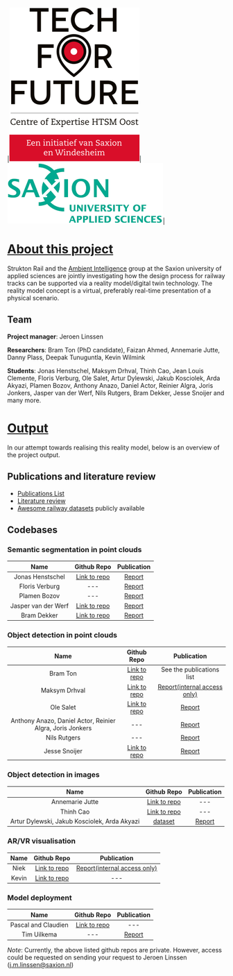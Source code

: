 |![Tech for future](images/T4F-volledig-logo.svg)|![Saxion](images/saxion.png)|

# [About this project](https://www.saxion.nl/onderzoek/smart-industry/ambient-intelligence/digital-twinning-voor-spoorontwerp)

Strukton Rail and the [Ambient Intelligence](https://www.saxion.edu/business-and-research/research/smart-industry/ambient-intelligence) 
group at the Saxion university of applied sciences are jointly investigating how the design process for railway tracks can be 
supported via a reality model/digital twin technology. The reality model concept is a virtual, preferably real-time presentation 
of a physical scenario. 

## Team

**Project manager**: Jeroen Linssen​

**Researchers**: Bram Ton (PhD candidate), Faizan Ahmed​, Annemarie Jutte​, Danny Plass​, Deepak Tunuguntla​, Kevin Wilmink​<br/>

**Students**: Jonas Henstschel​, Maksym Drhval​, Thinh Cao​, Jean Louis Clemente​, Floris Verburg​, Ole Salet​, Artur Dylewski, Jakub Kosciolek, 
Arda Akyazi​, Plamen Bozov​, Anthony Anazo, Daniel Actor, Reinier Algra, Joris Jonkers​, Jasper van der Werf​, Nils Rutgers​, Bram Dekker​, 
Jesse Snoijer and many more.

# [Output](https://github.com/SaxionAMI/DTSpoor)

In our attempt towards realising this reality model, below is an overview of the project output.

## Publications and literature review
- [Publications List](https://github.com/SaxionAMI/DTspoor/blob/main/studentassignments.md)
- [Literature review](https://github.com/SaxionAMI/RailwayPointcloudLiteratureReview)
- [Awesome railway datasets](https://github.com/SaxionAMI/awesome-railway-datasets) publicly available

## Codebases 

### Semantic segmentation in point clouds
|Name|Github Repo|Publication|
|:---:|:---:|:---:|
|Jonas Henstschel​|[Link to repo](https://github.com/SaxionAMI/2023-TFF-DTspoor-Jonas)|[Report](https://essay.utwente.nl/94542/)|
|Floris Verburg​|---|[Report](https://essay.utwente.nl/89440/)|
|Plamen Bozov​|---|[Report](https://purl.utwente.nl/essays/91791)|
|Jasper van der Werf​|[Link to repo](https://github.com/SaxionAMI/2023-TFF-DTspoor-Jasper)|[Report](https://essay.utwente.nl/96106/)|
|Bram Dekker​|[Link to repo](https://github.com/SaxionAMI/2022-TFF-DTspoor)|[Report](https://purl.utwente.nl/essays/97076)|

### Object detection in point clouds
|Name|Github Repo|Publication|
|:---:|:---:|:---:|
|Bram Ton|[Link to repo](https://github.com/SaxionAMI/2022-TFF-DTspoor-mmdetection3d)|See the publications list|
|Maksym Drhval​|[Link to repo](https://github.com/SaxionAMI/2022-TFF-DTspoor-Maksym)|[Report(internal access only)](https://saxion.sharepoint.com/:b:/r/teams/o365-team005584/Gedeelde%20documenten/DTspoor/Education/2023-Research%20Assignment-Maksym/Point-Pillar%203D%20Object%20Detection%20of%20Terrestrial%20Laser%20Scans%20of%20Railway%20(2).pdf?csf=1&web=1&e=G3jfFa)|
|Ole Salet|[Link to repo](https://github.com/SaxionAMI/2023-TFF-DTspoor-Ole)|[Report](https://purl.utwente.nl/essays/97076)|
|Anthony Anazo, Daniel Actor, Reinier Algra, Joris Jonkers​|---|[Report](https://github.com/SaxionAMI/2023-TFF-DTSPoor-Dissemination/blob/main/ds_ai_parta2_object_detection.pdf)|
|Nils Rutgers​|---|[Report](https://purl.utwente.nl/essays/92901)|
|Jesse Snoijer​|[Link to repo](https://github.com/SaxionAMI/2023-TFF-DTspoor-Jesse)|[Report](https://purl.utwente.nl/essays/96420)|

### Object detection in images
|Name|Github Repo|Publication|
|:---:|:---:|:---:|
|Annemarie Jutte|[Link to repo](https://github.com/SaxionAMI/2023-TFF-DTSpoor-Annemarie)|---|
|Thinh Cao​|[Link to repo](https://github.com/SaxionAMI/2023-TFF-DTspoor-Thinh)|---|
|Artur Dylewski, Jakub Kosciolek, Arda Akyazi​|[dataset](https://saxion.data.surfsara.nl/index.php/f/53420755)|[Report](https://github.com/SaxionAMI/DTspoor/blob/main/ds_ai_sign_detection.pdf)|

### AR/VR visualisation
|Name|Github Repo|Publication|
|:---:|:---:|:---:|
|Niek|[Link to repo](https://github.com/SaxionAMI/2022-TFF-DTspoor-Niek)|[Report(internal access only)](https://saxion.sharepoint.com/:b:/r/teams/o365-team005584/Gedeelde%20documenten/DTspoor/Education/2022-Graduation-Niek/DTspoor%20-%20Tempert,%20Niek%20-%20Afstudeerdossier%20Point%20clouds%20in%20augmented%20reality.pdf?csf=1&web=1&e=EVnIdC)|
|Kevin|[Link to repo](https://github.com/SaxionAMI/2023-TFF-DTSpoor-UnityAR)|---|

### Model deployment
|Name|Github Repo|Publication|
|:---:|:---:|:---:|
|Pascal and Claudien|[Link to repo](https://github.com/SaxionAMI/2022-TFF-DTspoor-BDT)|---|
|Tim Uilkema|---|[Report](https://purl.utwente.nl/essays/96346)|

*Note*: Currently, the above listed github repos are private. However, access could be requested on sending your request to Jeroen Linssen (j.m.linssen@saxion.nl)
